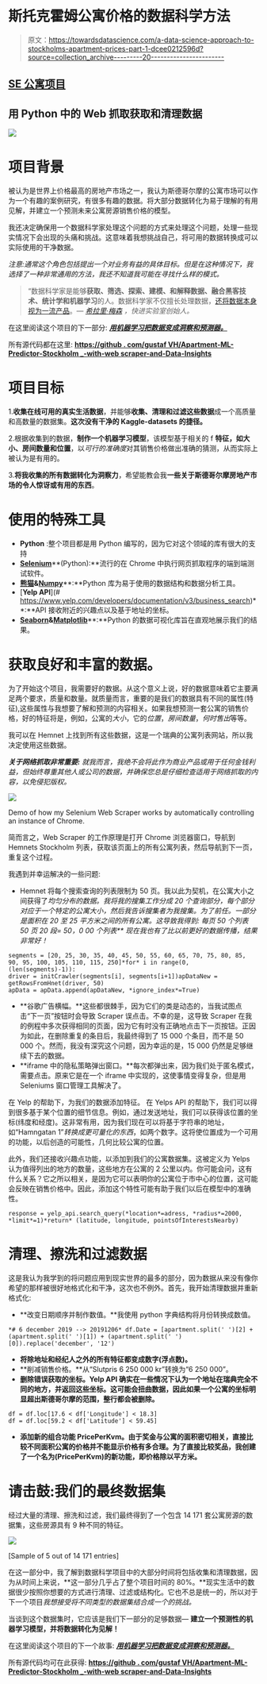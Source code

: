 # 斯托克霍姆公寓价格的数据科学方法

> 原文：<https://towardsdatascience.com/a-data-science-approach-to-stockholms-apartment-prices-part-1-dcee0212596d?source=collection_archive---------20----------------------->

## [SE 公寓项目](https://medium.com/tag/se-apartment-project)

## 用 Python 中的 Web 抓取获取和清理数据

![](img/146f9e1e01f7b199d9d0688bf0187fcf.png)

# **项目背景**

被认为是世界上价格最高的房地产市场之一，我认为斯德哥尔摩的公寓市场可以作为一个有趣的案例研究，有很多有趣的数据。将大部分数据转化为易于理解的有用见解，并建立一个预测未来公寓房源销售价格的模型。

我还决定确保用一个数据科学家处理这个问题的方式来处理这个问题，处理一些现实情况下会出现的头痛和挑战。这意味着我想挑战自己，将可用的数据转换成可以实际使用的干净数据。

*注意:通常这个角色包括提出一个对业务有益的具体目标。但是在这种情况下，我选择了一种非常通用的方法，我还不知道我可能在寻找什么样的模式。*

> “数据科学家是能够**获取、筛选、探索、建模、**和**解释数据、**融合**黑客技术、统计学和机器学习**的人。数据科学家不仅擅长处理数据，[还将数据本身视为一流产品](https://www.dezyre.com/article/data-scientist-skills-must-haves/134)。— [*希拉里·梅森*](https://hilarymason.com/about/) *，快进实验室创始人。*

在这里阅读这个项目的下一部分:
[***用机器学习把数据变成洞察和预测器。***](https://medium.com/p/13e51772b528/)

所有源代码都在这里:
[**https://github . com/gustaf VH/Apartment-ML-Predictor-Stockholm _-with-web scraper-and-Data-Insights**](https://github.com/gustafvh/Apartment-ML-Predictor-Stockholm_-with-WebScraper-and-Data-Insights)

# **项目目标**

1.**收集在线可用的真实生活数据**，并能够**收集、清理和过滤这些数据**成一个高质量和高数量的数据集。**这次没有干净的 Kaggle-datasets 的捷径。**

2.根据收集到的数据，**制作一个机器学习模型**，该模型基于相关的 f **特征，如大小、房间数量和位置**，以*可行的准确度*对其销售价格做出准确的猜测，从而实际上被认为是有用的。

3.**将我收集的所有数据转化为洞察力**，希望能教会我**一些关于斯德哥尔摩房地产市场的令人惊讶或有用的东西**。

# **使用的特殊工具**

*   **Python** :整个项目都是用 Python 编写的，因为它对这个领域的库有很大的支持
*   [**Selenium**](https://selenium.dev/)**(Python):**流行的在 Chrome 中执行网页抓取程序的端到端测试软件。
*   [**熊猫**](https://pandas.pydata.org/)**&**[**Numpy**](https://numpy.org/)**:**Python 库为易于使用的数据结构和数据分析工具。
*   [**Yelp API**](# https://www.yelp.com/developers/documentation/v3/business_search)**:**API 接收附近的兴趣点以及基于地址的坐标。
*   [**Seaborn**](https://seaborn.pydata.org/)**&**[**Matplotlib**](https://matplotlib.org/)**:**Python 的数据可视化库旨在直观地展示我们的结果。

# 获取良好和丰富的数据。

为了开始这个项目，我需要好的数据。从这个意义上说，好的数据意味着它主要满足两个要求，质量和数量。就质量而言，重要的是我们的数据具有不同的属性(特征),这些属性与我想要了解和预测的内容相关。如果我想预测一套公寓的销售价格，好的特征将是，例如，公寓的*大小*，它的*位置*，*房间数量*，*何时售出*等等。

我可以在 Hemnet 上找到所有这些数据，这是一个瑞典的公寓列表网站，所以我决定使用这些数据。

***关于网络抓取非常重要:*** *就我而言，我绝不会将此作为商业产品或用于任何金钱利益，但始终尊重其他人或公司的数据，并确保您总是仔细检查适用于网络抓取的内容，以免侵犯版权。*

![](img/2caac6f6ae1902006f18b2042e3e1bf5.png)

Demo of how my Selenium Web Scraper works by automatically controlling an instance of Chrome.

简而言之，Web Scraper 的工作原理是打开 Chrome 浏览器窗口，导航到 Hemnets Stockholm 列表，获取该页面上的所有公寓列表，然后导航到下一页，重复这个过程。

我遇到并幸运解决的一些问题:

*   Hemnet 将每个搜索查询的列表限制为 50 页。我以此为契机，在公寓大小之间获得了*均匀分布的数据。我将我的搜集工作分成 20 个查询部分，每个部分对应于一个特定的公寓大小，然后我告诉搜集者为我搜集。为了前任。一部分是面积在 20 至 25 平方米之间的所有公寓。这导致我得到:
    **每页 50 个列表* 50 页* 20 段= 50，0 00 个列表** 现在我也有了比以前更好的数据传播，结果非常好！*

```
segments = [20, 25, 30, 35, 40, 45, 50, 55, 60, 65, 70, 75, 80, 85, 90, 95, 100, 105, 110, 115, 250]*for* i in range(0, (len(segments)-1)):
driver = initCrawler(segments[i], segments[i+1])apDataNew =           getRowsFromHnet(driver, 50)
apData = apData.append(apDataNew, *ignore_index*=True)
```

*   **谷歌广告横幅。**这些都很棘手，因为它们的类是动态的，当我试图点击“下一页”按钮时会导致 Scraper 误点击。不幸的是，这导致 Scraper 在我的例程中多次获得相同的页面，因为它有时没有正确地点击下一页按钮。正因为如此，在删除重复的条目后，我最终得到了 15 000 个条目，而不是 50 000 个。然而，我没有深究这个问题，因为幸运的是，15 000 仍然是足够继续下去的数据。
*   **iframe 中的隐私策略弹出窗口。**每次都弹出来，因为我们处于匿名模式，需要点击。原来它是在一个 iframe 中实现的，这使事情变得复杂，但是用 Seleniums 窗口管理工具解决了。

在 Yelp 的帮助下，为我们的数据添加特征。
在 Yelps API 的帮助下，我们可以得到很多基于某个位置的细节信息。例如，通过发送地址，我们可以获得该位置的坐标(纬度和经度)。这非常有用，因为我们现在可以将基于字符串的地址，如“Hamngatan 1”*转换成更可量化的东西*，如两个数字。这将使位置成为一个可用的功能，以后创造的可能性，几何比较公寓的位置。

此外，我们还接收兴趣点功能，以添加到我们的公寓数据集。这被定义为 Yelps 认为值得列出的地方的数量，这些地方在公寓的 2 公里以内。你可能会问，这有什么关系？它之所以相关，是因为它可以表明你的公寓位于市中心的位置，这可能会反映在销售价格中。因此，添加这个特性可能有助于我们以后在模型中的准确性。

```
response = yelp_api.search_query(*location*=adress, *radius*=2000, *limit*=1)*return* (latitude, longitude, pointsOfInterestsNearby)
```

# 清理、擦洗和过滤数据

这是我认为我学到的将问题应用到现实世界的最多的部分，因为数据从来没有像你希望的那样被很好地格式化和干净，这次也不例外。首先，我开始清理数据并重新格式化:

*   **改变日期顺序并制作数值。**我使用 python 字典结构将月份转换成数值。

```
*# 6 december 2019 --> 20191206* df.Date = [apartment.split(' ')[2] + (apartment.split(' ')[1]) + (apartment.split(' ')[0]).replace('december', '12')
```

*   **将除地址和经纪人之外的所有特征都变成数字(浮点数)。**
*   **削减销售价格。**从“Slutpris 6 250 000 kr”转换为“6 250 000”。
*   **删除错误获取的坐标。Yelp API 确实在一些情况下认为一个地址在瑞典完全不同的地方，并返回这些坐标。这可能会扭曲数据，因此如果一个公寓的坐标明显超出斯德哥尔摩的范围，整行都会被删除。**

```
df = df.loc[17.6 < df['Longitude'] < 18.3]
df = df.loc[59.2 < df['Latitude'] < 59.45]
```

*   **添加新的组合功能 PricePerKvm。由于奖金与公寓的面积密切相关，直接比较不同面积公寓的价格并不能显示价格有多合理。为了直接比较奖品，我创建了一个名为(PricePerKvm)的新功能，即价格除以平方米。**

# **请击鼓:我们的最终数据集**

经过大量的清理、擦洗和过滤，我们最终得到了一个包含 14 171 套公寓房源的数据集，这些房源具有 9 种不同的特征。

![](img/f49169064beb9ea4330a71a030618d83.png)

[Sample of 5 out of 14 171 entries]

在这一部分中，我了解到数据科学项目中的大部分时间将包括收集和清理数据，因为从时间上来说，**这一部分几乎占了整个项目时间的 80%。**现实生活中的数据很少按照你想要的方式进行清理、过滤或结构化。它也不总是统一的，所以对于下一个项目*我想接受将不同类型的数据集结合成一个的挑战。*

当谈到这个数据集时，它应该是我们下一部分的足够数据— **建立一个预测性的机器学习模型，并将数据转化为见解！**

在这里阅读这个项目的下一个故事:
[***用机器学习把数据变成洞察和预测器。***](https://medium.com/@gustaf.halvardsson/a-data-science-approach-to-stockholms-apartment-prices-part-2-13e51772b528)

所有源代码均可在此获得:
[**https://github . com/gustaf VH/Apartment-ML-Predictor-Stockholm _-with-web scraper-and-Data-Insights**](https://github.com/gustafvh/Apartment-ML-Predictor-Stockholm_-with-WebScraper-and-Data-Insights)